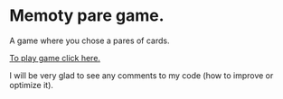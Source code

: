 # Memoty pare game.  

A game where you chose a pares of cards.  

[To play game click here.](https://krash1408.github.io/memory-pair-game/)  

I will be very glad to see any comments to my code (how to improve or optimize it).
